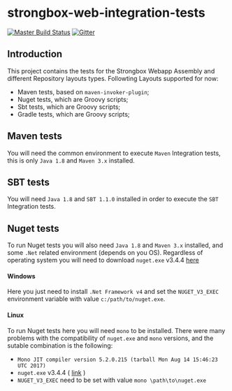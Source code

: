 strongbox-web-integration-tests
===
[![Master Build Status](https://dev.carlspring.org/jenkins/buildStatus/icon?job=strongbox/strongbox-web-integration-tests/master)](https://dev.carlspring.org/jenkins/job/strongbox/job/strongbox-web-integration-tests/job/master/)
[![Gitter](https://badges.gitter.im/Join%20Chat.svg)](https://gitter.im/strongbox/strongbox?utm_source=badge&utm_medium=badge&utm_campaign=pr-badge&utm_content=badge)

## Introduction

This project contains the tests for the Strongbox Webapp Assembly and different  Repository layouts types.
Followting Layouts supported for now:
- Maven tests, based on `maven-invoker-plugin`;
- Nuget tests, which are Groovy scripts;
- Sbt tests, which are Groovy scripts;
- Gradle tests, which are Groovy scripts;

## Maven tests

You will need the common environment to execute `Maven` Integration tests, this is only `Java 1.8` and `Maven 3.x` installed.

## SBT tests

You will need `Java 1.8` and `SBT 1.1.0` installed in order to execute the `SBT` Integration tests.

## Nuget tests

To run Nuget tests you will also need `Java 1.8` and `Maven 3.x` installed, and some `.Net` related environment (depends on you OS).
Regardless of operating system you will need to download `nuget.exe` v3.4.4 [here](https://dist.nuget.org/win-x86-commandline/v3.4.4/nuget.exe)

#### Windows

Here you just need to install `.Net Framework v4` and set the `NUGET_V3_EXEC` environment variable with value `c:/path/to/nuget.exe`.

#### Linux

To run Nuget tests here you will need `mono` to be installed. There were many problems with the compatibility of `nuget.exe` and `mono` versions, and the sutable combination is the following:

-  `Mono JIT compiler version 5.2.0.215 (tarball Mon Aug 14 15:46:23 UTC 2017)`
- `nuget.exe` v3.4.4 ( [link](https://dist.nuget.org/win-x86-commandline/v3.4.4/nuget.exe) )
- `NUGET_V3_EXEC` need to be set with value `mono \path\to\nuget.exe`